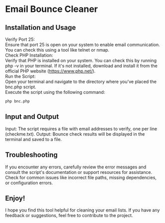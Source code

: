 # Email Bounce Cleaner

## Installation and Usage
Verify Port 25:  
Ensure that port 25 is open on your system to enable email communication. You can check this using a tool like telnet or nmap.  
Check PHP Installation:  
Verify that PHP is installed on your system. You can check this by running php -v in your terminal. If it's not installed, download and install it from the official PHP website (https://www.php.net/).  
Run the Script:  
Open your terminal and navigate to the directory where you've placed the bnc.php script.  
Execute the script using the following command:  
```Bash  
php bnc.php  
```

## Input and Output

Input: The script requires a file with email addresses to verify, one per line (checkme.txt).
Output: Bounce check results will be displayed in the terminal and saved to a file.

## Troubleshooting
If you encounter any errors, carefully review the error messages and consult the script's documentation or support resources for assistance.
Check for common issues like incorrect file paths, missing dependencies, or configuration errors.

## Enjoy!
I hope you find this tool helpful for cleaning your email lists. If you have any feedback or suggestions, feel free to contribute to the project.
